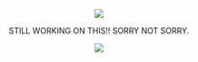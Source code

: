  <div align="center"> 

![](https://64.media.tumblr.com/2a789b6cd0f1aef683714fbf563fffb6/981db7974ef27bda-be/s1280x1920/1d9fec4f9148960fd22e72168db2185877784fa0.pnj)

STILL WORKING ON THIS!! SORRY NOT SORRY.

![](https://64.media.tumblr.com/36c560e62065b84ca1aed20c53d54df0/981db7974ef27bda-6a/s1280x1920/db8a40bb43af1941f1616943b51e64360fb6a19d.pnj)

